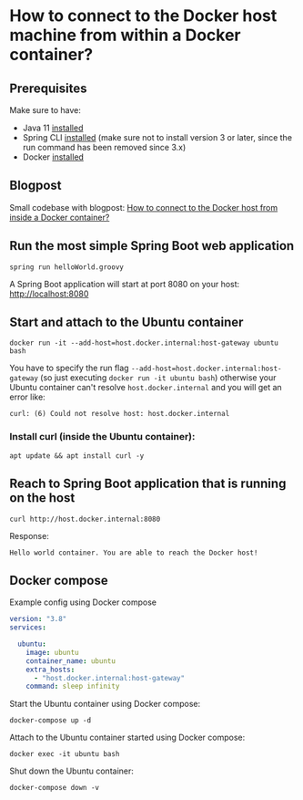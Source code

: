 # How to connect to the Docker host machine from within a Docker container?

## Prerequisites

Make sure to have:

* Java 11 [installed](https://sdkman.io/usage)
* Spring CLI [installed](https://docs.spring.io/spring-boot/docs/current/reference/html/getting-started.html#getting-started.installing.cli) (make sure not to install version 3 or later, since the run command has been removed since 3.x)
* Docker [installed](https://docs.docker.com/get-docker/)

## Blogpost

Small codebase with blogpost: [How to connect to the Docker host from inside a Docker container?](https://medium.com/@TimvanBaarsen/how-to-connect-to-the-docker-host-from-inside-a-docker-container-112b4c71bc66)

## Run the most simple Spring Boot web application

```
spring run helloWorld.groovy
```

A Spring Boot application will start at port 8080 on your host: [http://localhost:8080](http://localhost:8080)

## Start and attach to the Ubuntu container

```
docker run -it --add-host=host.docker.internal:host-gateway ubuntu bash
```

You have to specify the run flag `--add-host=host.docker.internal:host-gateway` (so just executing `docker run -it ubuntu bash`) otherwise your Ubuntu container can't resolve
`host.docker.internal` and you will get an error like:

```
curl: (6) Could not resolve host: host.docker.internal
```

### Install curl (inside the Ubuntu container):

```
apt update && apt install curl -y
```

## Reach to Spring Boot application that is running on the host

```
curl http://host.docker.internal:8080
```

Response:

```
Hello world container. You are able to reach the Docker host!
```

## Docker compose

Example config using Docker compose

```yml
version: "3.8"
services:

  ubuntu:
    image: ubuntu
    container_name: ubuntu
    extra_hosts:
      - "host.docker.internal:host-gateway"
    command: sleep infinity
```

Start the Ubuntu container using Docker compose:

```
docker-compose up -d
```

Attach to the Ubuntu container started using Docker compose:

```
docker exec -it ubuntu bash
```

Shut down the Ubuntu container:

```
docker-compose down -v
```
